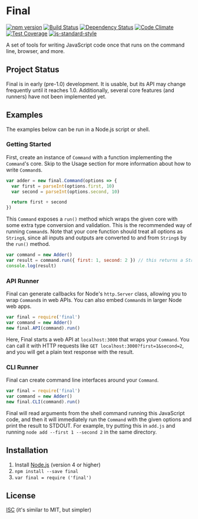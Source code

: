 # Final
[![npm version](https://badge.fury.io/js/final.svg)](https://badge.fury.io/js/final)
[![Build Status](https://travis-ci.org/nicolasmccurdy/final.svg?branch=master)](https://travis-ci.org/nicolasmccurdy/final)
[![Dependency Status](https://gemnasium.com/nicolasmccurdy/final.svg)](https://gemnasium.com/nicolasmccurdy/final)
[![Code Climate](https://codeclimate.com/github/nicolasmccurdy/final/badges/gpa.svg)](https://codeclimate.com/github/nicolasmccurdy/final)
[![Test Coverage](https://codeclimate.com/github/nicolasmccurdy/final/badges/coverage.svg)](https://codeclimate.com/github/nicolasmccurdy/final/coverage)
[![js-standard-style](https://img.shields.io/badge/code%20style-standard-brightgreen.svg)](http://standardjs.com/)

A set of tools for writing JavaScript code once that runs on the command line, browser, and more.

## Project Status
Final is in early (pre-1.0) development. It is usable, but its API may change frequently until it reaches 1.0. Additionally, several core features (and runners) have not been implemented yet.

## Examples
The examples below can be run in a Node.js script or shell.

### Getting Started
First, create an instance of `Command` with a function implementing the `Command`'s core. Skip to the Usage section for more information about how to write `Command`s.
```javascript
var adder = new final.Command(options => {
  var first = parseInt(options.first, 10)
  var second = parseInt(options.second, 10)

  return first + second
})
```
This `Command` exposes a `run()` method which wraps the given core with some extra type conversion and validation. This is the recommended way of running `Command`s. Note that your core function should treat all options as `String`s, since all inputs and outputs are converted to and from `String`s by the `run()` method.
```javascript
var command = new Adder()
var result = command.run({ first: 1, second: 2 }) // this returns a String
console.log(result)
```

### API Runner
Final can generate callbacks for Node's `http.Server` class, allowing you to wrap `Command`s in web APIs. You can also embed `Command`s in larger Node web apps.
```javascript
var final = require('final')
var command = new Adder()
new final.API(command).run()
```
Here, Final starts a web API at `localhost:3000` that wraps your `Command`. You can call it with HTTP requests like `GET localhost:3000?first=1&second=2`, and you will get a plain text response with the result.

### CLI Runner
Final can create command line interfaces around your `Command`.
```javascript
var final = require('final')
var command = new Adder()
new final.CLI(command).run()
```
Final will read arguments from the shell command running this JavaScript code, and
then it will immediately run the `Command` with the given options and print the
result to STDOUT. For example, try putting this in `add.js` and running
`node add --first 1 --second 2` in the same directory.

## Installation
1. Install [Node.js](https://nodejs.org/en/) (version 4 or higher)
2. `npm install --save final`
3. `var final = require ('final')`

## License
[ISC](LICENSE) (it's similar to MIT, but simpler)
